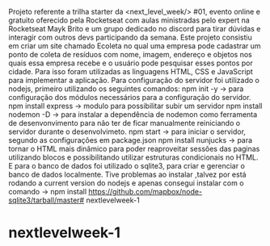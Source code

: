 Projeto referente a trilha starter da <next_level_week/> #01, evento  online e gratuito oferecido pela Rocketseat com aulas ministradas pelo expert na Rocketseat Mayk Brito e um grupo dedicado no discord para tirar dúvidas e interagir com outros devs participando da semana.
Este projeto consistiu em criar um site chamado Ecoleta no qual uma empresa  pode cadastrar um ponto de coleta de resíduos com nome, imagem, endereço e objetos nos quais essa empresa recebe e o usuário pode pesquisar esses pontos por cidade.
Para isso foram utilizadas as linguagens HTML, CSS e JavaScript para implementar a aplicação. Para configuração do servidor foi utilizado o nodejs, primeiro utilizando os seguintes comandos:
    npm init -y -> para configuração dos módulos necessários para a configuração do servidor.
    npm install express -> modulo para possibilitar subir um servidor
    npm install nodemon -D -> para instalar a dependência de nodemon como ferramenta de desenvonvimento para não ter de ficar manualmente reiniciando o servidor durante o desenvolvimeto.
    npm start -> para iniciar o servidor, segundo as configurações em package.json
    npm install nunjucks -> para tornar o HTML mais dinâmico para   poder reaproveitar sessões das paginas utilizando blocos e possibilitando utilizar estruturas condicionais no HTML.
E para o banco  de dados foi utilizado o sqlite3, para criar e gerenciar o banco de dados localmente. Tive problemas ao instalar ,talvez por está rodando a current version do nodejs e apenas consegui instalar com o comando -> npm install https://github.com/mapbox/node-sqlite3/tarball/master# nextlevelweek-1
# nextlevelweek-1
